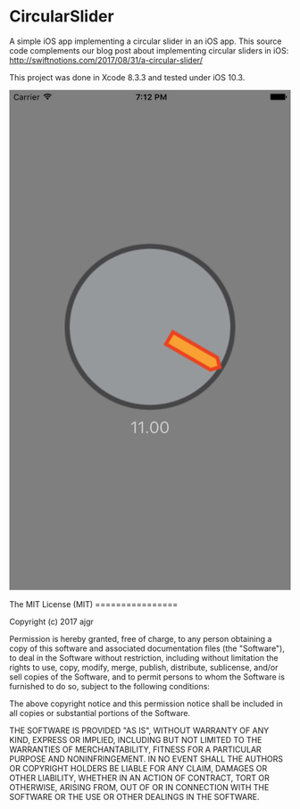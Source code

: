 # CircularSlider
A simple iOS app implementing a circular slider in an iOS app.
This source code complements our blog post about implementing circular sliders in iOS:
http://swiftnotions.com/2017/08/31/a-circular-slider/


This project was done in Xcode 8.3.3 and tested under iOS 10.3.

![Screen Shot](/Screenshot/1.png?raw=true "Screen Shot")

The MIT License (MIT) ================

Copyright (c) 2017 ajgr

Permission is hereby granted, free of charge, to any person obtaining a
copy of this software and associated documentation files (the
"Software"), to deal in the Software without restriction, including
without limitation the rights to use, copy, modify, merge, publish,
distribute, sublicense, and/or sell copies of the Software, and to
permit persons to whom the Software is furnished to do so, subject to
the following conditions:


The above copyright notice and this permission notice shall be included
in all copies or substantial portions of the Software.

THE SOFTWARE IS PROVIDED "AS IS", WITHOUT WARRANTY OF ANY KIND, EXPRESS
OR IMPLIED, INCLUDING BUT NOT LIMITED TO THE WARRANTIES OF
MERCHANTABILITY, FITNESS FOR A PARTICULAR PURPOSE AND NONINFRINGEMENT.
IN NO EVENT SHALL THE AUTHORS OR COPYRIGHT HOLDERS BE LIABLE FOR ANY
CLAIM, DAMAGES OR OTHER LIABILITY, WHETHER IN AN ACTION OF CONTRACT,
TORT OR OTHERWISE, ARISING FROM, OUT OF OR IN CONNECTION WITH THE
SOFTWARE OR THE USE OR OTHER DEALINGS IN THE SOFTWARE.
